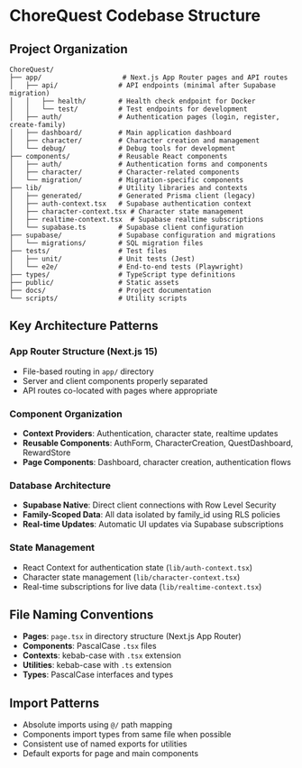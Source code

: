 # ChoreQuest Codebase Structure

## Project Organization
```
ChoreQuest/
├── app/                    # Next.js App Router pages and API routes
│   ├── api/               # API endpoints (minimal after Supabase migration)
│   │   ├── health/        # Health check endpoint for Docker
│   │   └── test/          # Test endpoints for development
│   ├── auth/              # Authentication pages (login, register, create-family)
│   ├── dashboard/         # Main application dashboard
│   ├── character/         # Character creation and management
│   └── debug/             # Debug tools for development
├── components/            # Reusable React components
│   ├── auth/              # Authentication forms and components
│   ├── character/         # Character-related components
│   └── migration/         # Migration-specific components
├── lib/                   # Utility libraries and contexts
│   ├── generated/         # Generated Prisma client (legacy)
│   ├── auth-context.tsx   # Supabase authentication context
│   ├── character-context.tsx # Character state management
│   ├── realtime-context.tsx  # Supabase realtime subscriptions
│   └── supabase.ts        # Supabase client configuration
├── supabase/              # Supabase configuration and migrations
│   └── migrations/        # SQL migration files
├── tests/                 # Test files
│   ├── unit/              # Unit tests (Jest)
│   └── e2e/               # End-to-end tests (Playwright)
├── types/                 # TypeScript type definitions
├── public/                # Static assets
├── docs/                  # Project documentation
└── scripts/               # Utility scripts
```

## Key Architecture Patterns

### App Router Structure (Next.js 15)
- File-based routing in `app/` directory
- Server and client components properly separated
- API routes co-located with pages where appropriate

### Component Organization
- **Context Providers**: Authentication, character state, realtime updates
- **Reusable Components**: AuthForm, CharacterCreation, QuestDashboard, RewardStore
- **Page Components**: Dashboard, character creation, authentication flows

### Database Architecture
- **Supabase Native**: Direct client connections with Row Level Security
- **Family-Scoped Data**: All data isolated by family_id using RLS policies
- **Real-time Updates**: Automatic UI updates via Supabase subscriptions

### State Management
- React Context for authentication state (`lib/auth-context.tsx`)
- Character state management (`lib/character-context.tsx`)
- Real-time subscriptions for live data (`lib/realtime-context.tsx`)

## File Naming Conventions
- **Pages**: `page.tsx` in directory structure (Next.js App Router)
- **Components**: PascalCase `.tsx` files
- **Contexts**: kebab-case with `.tsx` extension
- **Utilities**: kebab-case with `.ts` extension
- **Types**: PascalCase interfaces and types

## Import Patterns
- Absolute imports using `@/` path mapping
- Components import types from same file when possible
- Consistent use of named exports for utilities
- Default exports for page and main components
